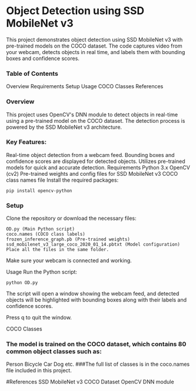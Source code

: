 # Object Detection using SSD MobileNet v3
This project demonstrates object detection using SSD MobileNet v3 with pre-trained models on the COCO dataset. The code captures video from your webcam, detects objects in real time, and labels them with bounding boxes and confidence scores.

### Table of Contents
Overview
Requirements
Setup
Usage
COCO Classes
References

### Overview
This project uses OpenCV's DNN module to detect objects in real-time using a pre-trained model on the COCO dataset. The detection process is powered by the SSD MobileNet v3 architecture.

### Key Features:

Real-time object detection from a webcam feed.
Bounding boxes and confidence scores are displayed for detected objects.
Utilizes pre-trained models for quick and accurate detection.
Requirements
Python 3.x
OpenCV (cv2)
Pre-trained weights and config files for SSD MobileNet v3
COCO class names file
Install the required packages:
```
pip install opencv-python
```


### Setup
Clone the repository or download the necessary files:
```
OD.py (Main Python script)
coco.names (COCO class labels)
frozen_inference_graph.pb (Pre-trained weights)
ssd_mobilenet_v3_large_coco_2020_01_14.pbtxt (Model configuration)
Place all the files in the same folder.
```
Make sure your webcam is connected and working.

Usage
Run the Python script:
```
python OD.py
```
The script will open a window showing the webcam feed, and detected objects will be highlighted with bounding boxes along with their labels and confidence scores.

Press q to quit the window.

COCO Classes

### The model is trained on the COCO dataset, which contains 80 common object classes such as:

Person
Bicycle
Car
Dog
etc.
###The full list of classes is in the coco.names file included in this project.

#References
SSD MobileNet v3
COCO Dataset
OpenCV DNN module
